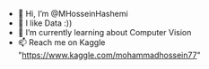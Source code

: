 - 👋 Hi, I’m @MHosseinHashemi
- 👀 I like Data :))
- 🌱 I’m currently learning about Computer Vision  
- 📫 Reach me on Kaggle "https://www.kaggle.com/mohammadhossein77" 
